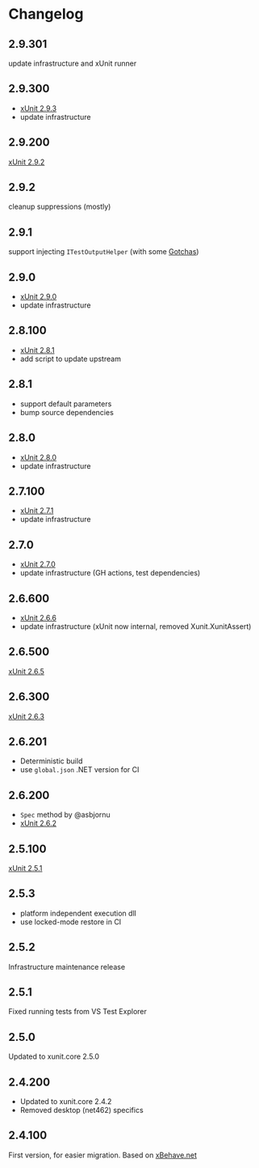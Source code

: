 # Changelog

## 2.9.301

update infrastructure and xUnit runner

## 2.9.300

- [xUnit 2.9.3](https://github.com/xunit/xunit/compare/v2-2.9.2...v2-2.9.3)
- update infrastructure

## 2.9.200

[xUnit 2.9.2](https://github.com/xunit/xunit/compare/v2-2.9.0...v2-2.9.2)

## 2.9.2

cleanup suppressions (mostly)

## 2.9.1

support injecting `ITestOutputHelper` (with some [Gotchas](./README.md#gotchas))

## 2.9.0

- [xUnit 2.9.0](https://github.com/xunit/xunit/compare/v2-2.8.1...v2-2.9.0)
- update infrastructure

## 2.8.100

- [xUnit 2.8.1](https://github.com/xunit/xunit/compare/v2-2.8.0...v2-2.8.1)
- add script to update upstream

## 2.8.1

- support default parameters
- bump source dependencies

## 2.8.0

- [xUnit 2.8.0](https://github.com/xunit/xunit/compare/v2-2.7.1...v2-2.8.0)
- update infrastructure

## 2.7.100

- [xUnit 2.7.1](https://github.com/xunit/xunit/compare/v2-2.7.0...v2-2.7.1)
- update infrastructure

## 2.7.0

- [xUnit 2.7.0](https://github.com/xunit/xunit/compare/v2-2.6.6...v2-2.7.0)
- update infrastructure (GH actions, test dependencies)

## 2.6.600

- [xUnit 2.6.6](https://github.com/xunit/xunit/compare/v2-2.6.5...v2-2.6.6)
- update infrastructure (xUnit now internal, removed Xunit.XunitAssert)

## 2.6.500

[xUnit 2.6.5](https://github.com/xunit/xunit/compare/v2-2.6.3...v2-2.6.5)

## 2.6.300

[xUnit 2.6.3](https://github.com/xunit/xunit/releases/tag/v2-2.6.3)

## 2.6.201

- Deterministic build
- use `global.json` .NET version for CI

## 2.6.200

- `Spec` method by @asbjornu
- [xUnit 2.6.2](https://github.com/xunit/xunit/releases/tag/v2-2.6.2)

## 2.5.100

[xUnit 2.5.1](https://github.com/xunit/xunit/releases/tag/v2-2.5.1)

## 2.5.3

- platform independent execution dll
- use locked-mode restore in CI

## 2.5.2

Infrastructure maintenance release

## 2.5.1

Fixed running tests from VS Test Explorer

## 2.5.0

Updated to xunit.core 2.5.0

## 2.4.200

- Updated to xunit.core 2.4.2
- Removed desktop (net462) specifics

## 2.4.100

First version, for easier migration. Based on [xBehave.net](https://github.com/adamralph/xbehave.net)
